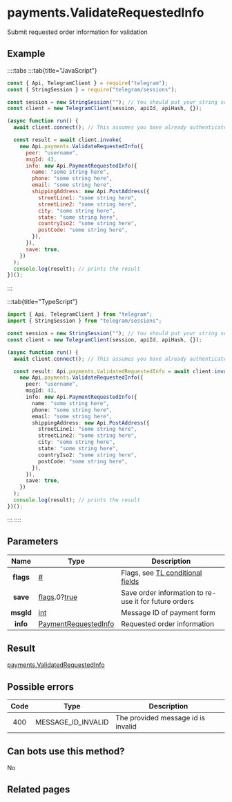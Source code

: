 # payments.ValidateRequestedInfo

Submit requested order information for validation

## Example

::::tabs
:::tab{title="JavaScript"}

```js
const { Api, TelegramClient } = require("telegram");
const { StringSession } = require("telegram/sessions");

const session = new StringSession(""); // You should put your string session here
const client = new TelegramClient(session, apiId, apiHash, {});

(async function run() {
  await client.connect(); // This assumes you have already authenticated with .start()

  const result = await client.invoke(
    new Api.payments.ValidateRequestedInfo({
      peer: "username",
      msgId: 43,
      info: new Api.PaymentRequestedInfo({
        name: "some string here",
        phone: "some string here",
        email: "some string here",
        shippingAddress: new Api.PostAddress({
          streetLine1: "some string here",
          streetLine2: "some string here",
          city: "some string here",
          state: "some string here",
          countryIso2: "some string here",
          postCode: "some string here",
        }),
      }),
      save: true,
    })
  );
  console.log(result); // prints the result
})();
```

:::

:::tab{title="TypeScript"}

```ts
import { Api, TelegramClient } from "telegram";
import { StringSession } from "telegram/sessions";

const session = new StringSession(""); // You should put your string session here
const client = new TelegramClient(session, apiId, apiHash, {});

(async function run() {
  await client.connect(); // This assumes you have already authenticated with .start()

  const result: Api.payments.ValidatedRequestedInfo = await client.invoke(
    new Api.payments.ValidateRequestedInfo({
      peer: "username",
      msgId: 43,
      info: new Api.PaymentRequestedInfo({
        name: "some string here",
        phone: "some string here",
        email: "some string here",
        shippingAddress: new Api.PostAddress({
          streetLine1: "some string here",
          streetLine2: "some string here",
          city: "some string here",
          state: "some string here",
          countryIso2: "some string here",
          postCode: "some string here",
        }),
      }),
      save: true,
    })
  );
  console.log(result); // prints the result
})();
```

:::
::::

## Parameters

|   Name    | Type                                                                                                                              | Description                                                                                             |
| :-------: | --------------------------------------------------------------------------------------------------------------------------------- | ------------------------------------------------------------------------------------------------------- |
| **flags** | [#](https://core.telegram.org/type/%23)                                                                                           | Flags, see [TL conditional fields](https://core.telegram.org/mtproto/TL-combinators#conditional-fields) |
| **save**  | [flags](https://core.telegram.org/mtproto/TL-combinators#conditional-fields).0?[true](https://core.telegram.org/constructor/true) | Save order information to re-use it for future orders                                                   |
| **msgId** | [int](https://core.telegram.org/type/int)                                                                                         | Message ID of payment form                                                                              |
| **info**  | [PaymentRequestedInfo](https://core.telegram.org/type/PaymentRequestedInfo)                                                       | Requested order information                                                                             |

## Result

[payments.ValidatedRequestedInfo](https://core.telegram.org/type/payments.ValidatedRequestedInfo)

## Possible errors

| Code | Type               | Description                        |
| :--: | ------------------ | ---------------------------------- |
| 400  | MESSAGE_ID_INVALID | The provided message id is invalid |

## Can bots use this method?

No

## Related pages
